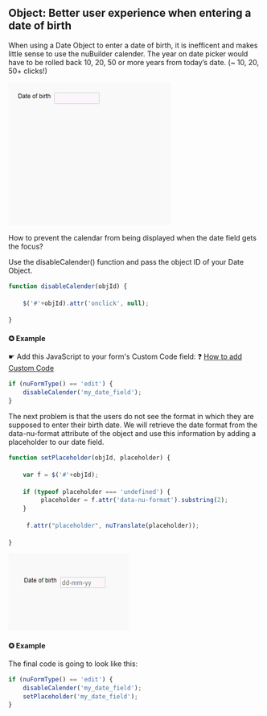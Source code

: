 ## Object:  Better user experience when entering a date of birth

When using a Date Object to enter a date of birth, it is inefficent and makes little sense to use the nuBuilder calender.
The year on date picker would have to be rolled back 10, 20, 50 or more years from today’s date. (~ 10, 20, 50+ clicks!)


<p align="left">
  <img src="screenshots/dob_default.gif">
</p>


How to prevent the calendar from being displayed when the date field gets the focus?

Use the disableCalender() function and pass the object ID of your Date Object.

```javascript
function disableCalender(objId) {

    $('#'+objId).attr('onclick', null); 	
	
}
```
#### ✪ Example

☛ Add this JavaScript to your form's Custom Code field:
 ❓ [How to add Custom Code](/codelib/common/form_add_custom_code_javascript.gif)
   
```javascript
if (nuFormType() == 'edit') {
	disableCalender('my_date_field');
}	
```


The next problem is that the users do not see the format in which they are supposed to enter their birth date.
We will retrieve the date format from the data-nu-format attribute of the object and use this information by adding a placeholder to our date field.


```javascript
function setPlaceholder(objId, placeholder) {
    
    var f = $('#'+objId);    

    if (typeof placeholder === 'undefined') {	
		 placeholder = f.attr('data-nu-format').substring(2);
	}
       
     f.attr("placeholder", nuTranslate(placeholder));    
      
}
```

<p align="left">
  <img src="screenshots/dob_custom.gif">
</p>

#### ✪ Example

The final code is going to look like this:

```javascript
if (nuFormType() == 'edit') {
	disableCalender('my_date_field');
	setPlaceholder('my_date_field');
}	

```



